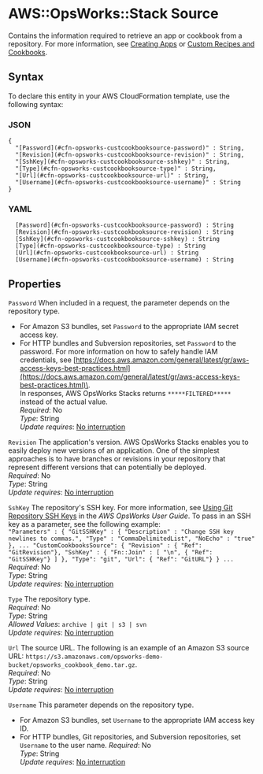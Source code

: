 # AWS::OpsWorks::Stack Source<a name="aws-properties-opsworks-stack-source"></a>

Contains the information required to retrieve an app or cookbook from a repository\. For more information, see [Creating Apps](https://docs.aws.amazon.com/opsworks/latest/userguide/workingapps-creating.html) or [Custom Recipes and Cookbooks](https://docs.aws.amazon.com/opsworks/latest/userguide/workingcookbook.html)\.

## Syntax<a name="aws-properties-opsworks-stack-source-syntax"></a>

To declare this entity in your AWS CloudFormation template, use the following syntax:

### JSON<a name="aws-properties-opsworks-stack-source-syntax.json"></a>

```
{
  "[Password](#cfn-opsworks-custcookbooksource-password)" : String,
  "[Revision](#cfn-opsworks-custcookbooksource-revision)" : String,
  "[SshKey](#cfn-opsworks-custcookbooksource-sshkey)" : String,
  "[Type](#cfn-opsworks-custcookbooksource-type)" : String,
  "[Url](#cfn-opsworks-custcookbooksource-url)" : String,
  "[Username](#cfn-opsworks-custcookbooksource-username)" : String
}
```

### YAML<a name="aws-properties-opsworks-stack-source-syntax.yaml"></a>

```
﻿  [Password](#cfn-opsworks-custcookbooksource-password) : String
﻿  [Revision](#cfn-opsworks-custcookbooksource-revision) : String
﻿  [SshKey](#cfn-opsworks-custcookbooksource-sshkey) : String
﻿  [Type](#cfn-opsworks-custcookbooksource-type) : String
﻿  [Url](#cfn-opsworks-custcookbooksource-url) : String
﻿  [Username](#cfn-opsworks-custcookbooksource-username) : String
```

## Properties<a name="aws-properties-opsworks-stack-source-properties"></a>

`Password`  <a name="cfn-opsworks-custcookbooksource-password"></a>
When included in a request, the parameter depends on the repository type\.  
+ For Amazon S3 bundles, set `Password` to the appropriate IAM secret access key\.
+ For HTTP bundles and Subversion repositories, set `Password` to the password\.
For more information on how to safely handle IAM credentials, see [https://docs.aws.amazon.com/general/latest/gr/aws-access-keys-best-practices.html](https://docs.aws.amazon.com/general/latest/gr/aws-access-keys-best-practices.html)\.  
In responses, AWS OpsWorks Stacks returns `*****FILTERED*****` instead of the actual value\.  
*Required*: No  
*Type*: String  
*Update requires*: [No interruption](https://docs.aws.amazon.com/AWSCloudFormation/latest/UserGuide/using-cfn-updating-stacks-update-behaviors.html#update-no-interrupt)

`Revision`  <a name="cfn-opsworks-custcookbooksource-revision"></a>
The application's version\. AWS OpsWorks Stacks enables you to easily deploy new versions of an application\. One of the simplest approaches is to have branches or revisions in your repository that represent different versions that can potentially be deployed\.  
*Required*: No  
*Type*: String  
*Update requires*: [No interruption](https://docs.aws.amazon.com/AWSCloudFormation/latest/UserGuide/using-cfn-updating-stacks-update-behaviors.html#update-no-interrupt)

`SshKey`  <a name="cfn-opsworks-custcookbooksource-sshkey"></a>
The repository's SSH key\. For more information, see [Using Git Repository SSH Keys](https://docs.aws.amazon.com/opsworks/latest/userguide/workingapps-deploykeys.html) in the *AWS OpsWorks User Guide*\. To pass in an SSH key as a parameter, see the following example:  
 `"Parameters" : { "GitSSHKey" : { "Description" : "Change SSH key newlines to commas.", "Type" : "CommaDelimitedList", "NoEcho" : "true" }, ... "CustomCookbooksSource": { "Revision" : { "Ref": "GitRevision"}, "SshKey" : { "Fn::Join" : [ "\n", { "Ref": "GitSSHKey"} ] }, "Type": "git", "Url": { "Ref": "GitURL"} } ...`   
*Required*: No  
*Type*: String  
*Update requires*: [No interruption](https://docs.aws.amazon.com/AWSCloudFormation/latest/UserGuide/using-cfn-updating-stacks-update-behaviors.html#update-no-interrupt)

`Type`  <a name="cfn-opsworks-custcookbooksource-type"></a>
The repository type\.  
*Required*: No  
*Type*: String  
*Allowed Values*: `archive | git | s3 | svn`  
*Update requires*: [No interruption](https://docs.aws.amazon.com/AWSCloudFormation/latest/UserGuide/using-cfn-updating-stacks-update-behaviors.html#update-no-interrupt)

`Url`  <a name="cfn-opsworks-custcookbooksource-url"></a>
The source URL\. The following is an example of an Amazon S3 source URL: `https://s3.amazonaws.com/opsworks-demo-bucket/opsworks_cookbook_demo.tar.gz`\.  
*Required*: No  
*Type*: String  
*Update requires*: [No interruption](https://docs.aws.amazon.com/AWSCloudFormation/latest/UserGuide/using-cfn-updating-stacks-update-behaviors.html#update-no-interrupt)

`Username`  <a name="cfn-opsworks-custcookbooksource-username"></a>
This parameter depends on the repository type\.  
+ For Amazon S3 bundles, set `Username` to the appropriate IAM access key ID\.
+ For HTTP bundles, Git repositories, and Subversion repositories, set `Username` to the user name\.
*Required*: No  
*Type*: String  
*Update requires*: [No interruption](https://docs.aws.amazon.com/AWSCloudFormation/latest/UserGuide/using-cfn-updating-stacks-update-behaviors.html#update-no-interrupt)